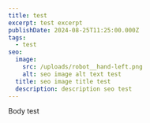 ```yaml
---
title: test
excerpt: test excerpt
publishDate: 2024-08-25T11:25:00.000Z
tags:
  - test
seo:
  image:
    src: /uploads/robot__hand-left.png
    alt: seo image alt text test
  title: seo image title test
  description: description seo test
---
```


Body test
